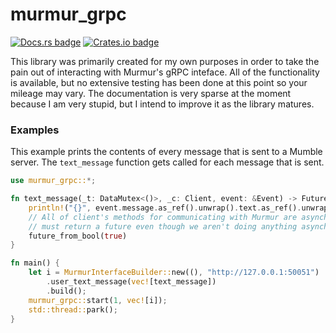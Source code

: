 # murmur_grpc
<a href="https://docs.rs/murmur_grpc"><img src="https://docs.rs/murmur_grpc/badge.svg" alt="Docs.rs badge"></a>
<a href="https://crates.io/crates/murmur_grpc"><img src="https://img.shields.io/crates/v/murmur_grpc" alt="Crates.io badge"></a>

This library was primarily created for my own purposes in order to take the pain out of interacting with Murmur's gRPC inteface. 
All of the functionality is available, but no extensive testing has been done at this point so your mileage may vary. The documentation
is very sparse at the moment because I am very stupid, but I intend to improve it as the library matures.

### Examples

This example prints the contents of every message that is sent to a Mumble server. 
The `text_message` function gets called for each message that is sent.

```rust
use murmur_grpc::*;

fn text_message(_t: DataMutex<()>, _c: Client, event: &Event) -> FutureBool {
    println!("{}", event.message.as_ref().unwrap().text.as_ref().unwrap());
    // All of client's methods for communicating with Murmur are asynchronous so this function
    // must return a future even though we aren't doing anything asynchronous in this example.
    future_from_bool(true)
}

fn main() {
    let i = MurmurInterfaceBuilder::new((), "http://127.0.0.1:50051")
        .user_text_message(vec![text_message])
        .build();
    murmur_grpc::start(1, vec![i]);
    std::thread::park();
}
```
